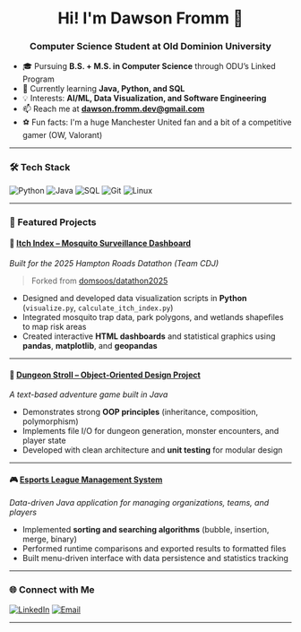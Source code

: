 <!-- Intro Section -->
<h1 align="center">Hi! I'm Dawson Fromm 👋</h1>
<h3 align="center">Computer Science Student at Old Dominion University</h3>

<!-- Quick Bio -->
- 🎓 Pursuing **B.S. + M.S. in Computer Science** through ODU’s Linked Program  
- 🌱 Currently learning **Java, Python, and SQL**  
- 💡 Interests: **AI/ML, Data Visualization, and Software Engineering**  
- 📫 Reach me at **[dawson.fromm.dev@gmail.com](mailto:dawson.fromm.dev@gmail.com)**  
- ⚽ Fun facts: I'm a huge Manchester United fan and a bit of a competitive gamer (OW, Valorant)

---

<!-- Tech Stack -->
### 🛠 Tech Stack
![Python](https://img.shields.io/badge/Python-3776AB?style=for-the-badge&logo=python&logoColor=white)
![Java](https://img.shields.io/badge/Java-ED8B00?style=for-the-badge&logo=openjdk&logoColor=white)
![SQL](https://img.shields.io/badge/SQL-4479A1?style=for-the-badge&logo=postgresql&logoColor=white)
![Git](https://img.shields.io/badge/Git-F05032?style=for-the-badge&logo=git&logoColor=white)
![Linux](https://img.shields.io/badge/Linux-FCC624?style=for-the-badge&logo=linux&logoColor=black)

---

<!-- Featured Projects -->
### 🚀 Featured Projects

#### 🦟 [Itch Index – Mosquito Surveillance Dashboard](https://github.com/dasunny/datathon2025)
*Built for the 2025 Hampton Roads Datathon (Team CDJ)*  
> Forked from [domsoos/datathon2025](https://github.com/domsoos/datathon2025)

- Designed and developed data visualization scripts in **Python** (`visualize.py`, `calculate_itch_index.py`)  
- Integrated mosquito trap data, park polygons, and wetlands shapefiles to map risk areas  
- Created interactive **HTML dashboards** and statistical graphics using **pandas**, **matplotlib**, and **geopandas**

---

#### 🧱 [Dungeon Stroll – Object-Oriented Design Project](https://github.com/dasunny/dungeon-stroll)
*A text-based adventure game built in Java*  

- Demonstrates strong **OOP principles** (inheritance, composition, polymorphism)  
- Implements file I/O for dungeon generation, monster encounters, and player state  
- Developed with clean architecture and **unit testing** for modular design

---

#### 🎮 [Esports League Management System](https://github.com/dasunny/esports-league)
*Data-driven Java application for managing organizations, teams, and players*  

- Implemented **sorting and searching algorithms** (bubble, insertion, merge, binary)  
- Performed runtime comparisons and exported results to formatted files  
- Built menu-driven interface with data persistence and statistics tracking

---

<!-- Connect -->
### 🌐 Connect with Me
[![LinkedIn](https://img.shields.io/badge/-LinkedIn-blue?style=flat-square&logo=linkedin)](https://www.linkedin.com/in/dawson-fromm-492115363/)
[![Email](https://img.shields.io/badge/-Email-c14438?style=flat-square&logo=gmail&logoColor=white)](mailto:dawson.fromm.dev@gmail.com)

---
